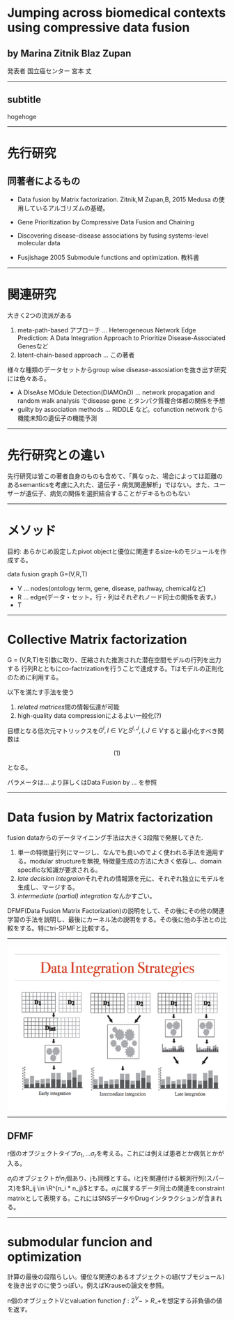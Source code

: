 # Jumping across biomedical contexts using compressive data fusion

## by Marina Zitnik Blaz Zupan

発表者 国立癌センター 宮本 丈

---

## subtitle

hogehoge


---

# 先行研究

## 同著者によるもの

* Data fusion by Matrix factorization. Zitnik,M Zupan,B, 2015
Medusa の使用しているアルゴリズムの基礎。
* Gene Prioritization by Compressive Data Fusion and Chaining
* Discovering disease-disease associations by fusing systems-level molecular data

* Fusjishage 2005 Submodule functions and optimization.
教科書

---

# 関連研究

大きく2つの流派がある

1. meta-path-based アプローチ ... Heterogeneous Network Edge Prediction: A Data Integration Approach to Prioritize Disease-Associated Genesなど
2. latent-chain-based approach ... この著者


様々な種類のデータセットからgroup wise disease-assosiationを抜き出す研究には色々ある。

* A DIseAse MOdule Detection(DIAMOnD) ... network propagation and random walk analysis でdisease gene とタンパク質複合体都の関係を予想
* guilty by association methods ... RIDDLE など。cofunction network から機能未知の遺伝子の機能予測

---

# 先行研究との違い

先行研究は皆この著者自身のものも含めて、「異なった、場合によっては距離のあるsemanticsを考慮に入れた、遺伝子・病気関連解析」ではない。また、ユーザーが遺伝子、病気の関係を選択結合することがデキるものもない

---

# メソッド

目的: あらかじめ設定したpivot objectと優位に関連するsize-kのモジュールを作成する。

data fusion graph G=(V,R,T)

* V ... nodes(ontology term, gene, disease, pathway, chemicalなど)
* R ... edge(データ・セット。行・列はそれぞれノード同士の関係を表す。)
* T

---

# Collective Matrix factorization

G = (V,R,T)を引数に取り、圧縮された推測された潜在空間モデルの行列を出力する
行列Rとともにco-factrizationを行うことで達成する。Tはモデルの正則化のために利用する。

以下を満たす手法を使う

1. *related matrices*間の情報伝達が可能
2. high-quality data compressionによるよい一般化(?)

目標となる低次元マトリックスを$G^I, I \in V$と$S^{I,J}, I,J \in V$すると最小化すべき関数は

$$
(1)
$$

となる。

パラメータは...
より詳しくはData Fusion by ... を参照


---

# Data fusion by Matrix factorization

fusion dataからのデータマイニング手法は大きく3段階で発展してきた.

1. 単一の特徴量行列にマージし、なんでも良いのでよく使われる手法を適用する。modular structureを無視, 特徴量生成の方法に大きく依存し、domain specificな知識が要求される。
2. *late decision integraion*それぞれの情報源を元に、それぞれ独立にモデルを生成し、マージする。
3. *intermediate (partial) integration* なんかすごい。

DFMF(Data Fusion Matrix Factorization)の説明をして、その後にその他の関連学習の手法を説明し、最後にカーネル法の説明をする。その後に他の手法との比較をする。特にtri-SPMFと比較する。

---

<img src="images/data_integration_strategies.png">

---

## DFMF

r個のオブジェクトタイプ$\sigma_1, ... \sigma_r$を考える。これには例えば患者とか病気とかが入る。

$\sigma_i$のオブジェクトが$n_i$個あり、jも同様とする。iとjを関連付ける観測行列(スパース)を$R_ij \in \R^{n_i * n_j}$とする。$\sigma_i$に属するデータ同士の関連をconstraint matrixとして表現する。これにはSNSデータやDrugインタラクションが含まれる。

---

# submodular funcion and optimization

計算の最後の段階らしい。優位な関連のあるオブジェクトの組(サブモジュール)を抜き出すのに使うっぽい。例えばKrauseの論文を参照。

n個のオブジェクトVとvaluation function $f: 2^V -> R\_+$を想定する非負値の値を返す。
